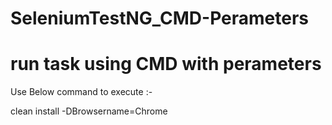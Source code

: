 # SeleniumTestNG_CMD-Perameters
# run task using CMD with perameters

Use Below command to execute :-

   clean install -DBrowsername=Chrome
